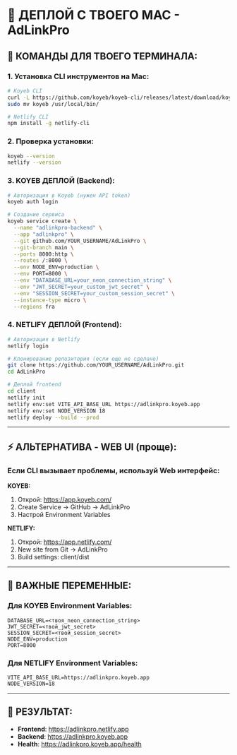 # 🍎 ДЕПЛОЙ С ТВОЕГО MAC - AdLinkPro

## 🚀 КОМАНДЫ ДЛЯ ТВОЕГО ТЕРМИНАЛА:

### **1. Установка CLI инструментов на Mac:**
```bash
# Koyeb CLI
curl -L https://github.com/koyeb/koyeb-cli/releases/latest/download/koyeb-darwin-amd64.tar.gz | tar xz
sudo mv koyeb /usr/local/bin/

# Netlify CLI
npm install -g netlify-cli
```

### **2. Проверка установки:**
```bash
koyeb --version
netlify --version
```

### **3. KOYEB ДЕПЛОЙ (Backend):**
```bash
# Авторизация в Koyeb (нужен API token)
koyeb auth login

# Создание сервиса
koyeb service create \
  --name "adlinkpro-backend" \
  --app "adlinkpro" \
  --git github.com/YOUR_USERNAME/AdLinkPro \
  --git-branch main \
  --ports 8000:http \
  --routes /:8000 \
  --env NODE_ENV=production \
  --env PORT=8000 \
  --env "DATABASE_URL=your_neon_connection_string" \
  --env "JWT_SECRET=your_custom_jwt_secret" \
  --env "SESSION_SECRET=your_custom_session_secret" \
  --instance-type micro \
  --regions fra
```

### **4. NETLIFY ДЕПЛОЙ (Frontend):**
```bash
# Авторизация в Netlify
netlify login

# Клонирование репозитория (если еще не сделано)
git clone https://github.com/YOUR_USERNAME/AdLinkPro.git
cd AdLinkPro

# Деплой frontend
cd client
netlify init
netlify env:set VITE_API_BASE_URL https://adlinkpro.koyeb.app
netlify env:set NODE_VERSION 18
netlify deploy --build --prod
```

---

## ⚡ АЛЬТЕРНАТИВА - WEB UI (проще):

### **Если CLI вызывает проблемы, используй Web интерфейс:**

**KOYEB:**
1. Открой: https://app.koyeb.com/
2. Create Service → GitHub → AdLinkPro
3. Настрой Environment Variables

**NETLIFY:**
1. Открой: https://app.netlify.com/
2. New site from Git → AdLinkPro
3. Build settings: client/dist

---

## 🔑 ВАЖНЫЕ ПЕРЕМЕННЫЕ:

### **Для KOYEB Environment Variables:**
```
DATABASE_URL=<твоя_neon_connection_string>
JWT_SECRET=<твой_jwt_secret>
SESSION_SECRET=<твой_session_secret>
NODE_ENV=production
PORT=8000
```

### **Для NETLIFY Environment Variables:**
```
VITE_API_BASE_URL=https://adlinkpro.koyeb.app
NODE_VERSION=18
```

---

## 📍 РЕЗУЛЬТАТ:
- **Frontend**: https://adlinkpro.netlify.app
- **Backend**: https://adlinkpro.koyeb.app
- **Health**: https://adlinkpro.koyeb.app/health